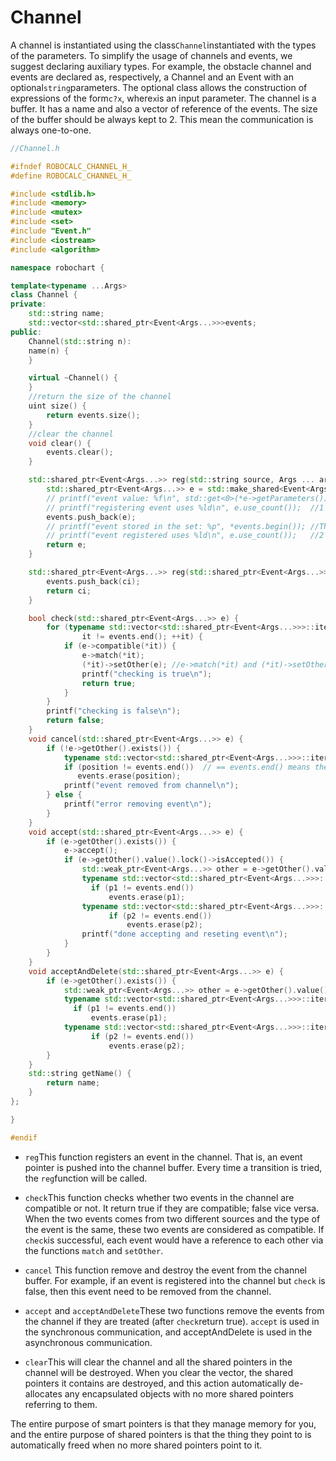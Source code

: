 # Channel

A channel is instantiated using the class`Channel`instantiated with the types of the parameters. To simplify the usage of channels and events, we suggest declaring auxiliary types. For example, the obstacle channel and events are declared as, respectively, a Channel and an Event with an optional`string`parameters. The optional class allows the construction of expressions of the form`c?x`, where`x`is an input parameter. The channel is a buffer. It has a name and also a vector of reference of the events. The size of the buffer should be always kept to 2. This mean the communication is always one-to-one.

```cpp
//Channel.h

#ifndef ROBOCALC_CHANNEL_H_
#define ROBOCALC_CHANNEL_H_

#include <stdlib.h>
#include <memory>
#include <mutex>
#include <set>
#include "Event.h"
#include <iostream>
#include <algorithm>

namespace robochart {

template<typename ...Args>
class Channel {
private:
    std::string name;
    std::vector<std::shared_ptr<Event<Args...>>>events;
public:
    Channel(std::string n):
    name(n) {
    }

    virtual ~Channel() {
    }
    //return the size of the channel
    uint size() {
        return events.size();
    }
    //clear the channel
    void clear() {
        events.clear();
    }

    std::shared_ptr<Event<Args...>> reg(std::string source, Args ... args) {
        std::shared_ptr<Event<Args...>> e = std::make_shared<Event<Args...>>(name, source, args...);
        // printf("event value: %f\n", std::get<0>(*e->getParameters()).value());  //std::get<0>(*e->getParameters()): optional
        // printf("registering event uses %ld\n", e.use_count());  //1 ownership: e
        events.push_back(e);
        // printf("event stored in the set: %p", *events.begin()); //The channel stores the address of shared pointer; the address of the shared pointer pointing to the same object will have the same address
        // printf("event registered uses %ld\n", e.use_count());   //2 ownerships: e and the one stored in the channel; after 'return e', e goes out of scope, while another shared_pointer is stored in the channel
        return e;
    }

    std::shared_ptr<Event<Args...>> reg(std::shared_ptr<Event<Args...>> ci) {
        events.push_back(ci);
        return ci;
    }

    bool check(std::shared_ptr<Event<Args...>> e) {
        for (typename std::vector<std::shared_ptr<Event<Args...>>>::iterator it = events.begin();
                it != events.end(); ++it) {
            if (e->compatible(*it)) {
                e->match(*it);
                (*it)->setOther(e); //e->match(*it) and (*it)->setOther(e) will make sure the matched event will have a reference to each other
                printf("checking is true\n");
                return true;
            }
        }
        printf("checking is false\n");
        return false;
    }
    void cancel(std::shared_ptr<Event<Args...>> e) {
        if (!e->getOther().exists()) {
            typename std::vector<std::shared_ptr<Event<Args...>>>::iterator position = std::find(events.begin(), events.end(), e);
            if (position != events.end())  // == events.end() means the element was not found
               events.erase(position);
            printf("event removed from channel\n");
        } else {
            printf("error removing event\n");
        }
    }
    void accept(std::shared_ptr<Event<Args...>> e) {
        if (e->getOther().exists()) {
            e->accept();            
            if (e->getOther().value().lock()->isAccepted()) {
                std::weak_ptr<Event<Args...>> other = e->getOther().value();
                typename std::vector<std::shared_ptr<Event<Args...>>>::iterator p1 = std::find(events.begin(), events.end(), e);
                  if (p1 != events.end())
                      events.erase(p1);
                typename std::vector<std::shared_ptr<Event<Args...>>>::iterator p2 = std::find(events.begin(), events.end(), other.lock());
                      if (p2 != events.end())
                          events.erase(p2);
                printf("done accepting and reseting event\n");
            }
        }
    }
    void acceptAndDelete(std::shared_ptr<Event<Args...>> e) {
        if (e->getOther().exists()) {
            std::weak_ptr<Event<Args...>> other = e->getOther().value();
            typename std::vector<std::shared_ptr<Event<Args...>>>::iterator p1 = std::find(events.begin(), events.end(), e);
              if (p1 != events.end())
                  events.erase(p1);
            typename std::vector<std::shared_ptr<Event<Args...>>>::iterator p2 = std::find(events.begin(), events.end(), other.lock());
                  if (p2 != events.end())
                      events.erase(p2);
        }
    }
    std::string getName() {
        return name;
    }
};

}

#endif
```

* `reg`This function registers an event in the channel. That is, an event pointer is pushed into the channel buffer. Every time a transition is tried, the `reg`function will be called. 
* `check`This function checks whether two events in the channel are compatible or not. It return true if they are compatible; false vice versa. When the two events comes from two different sources and the type of the event is the same, these two events are considered as compatible. If `check`is successful, each event would have a reference to each other via the functions `match` and `setOther`.

* `cancel` This function remove and destroy the event from the channel buffer. For example, if an event is registered into the channel but `check` is false, then this event need to be removed from the channel.

* `accept` and `acceptAndDelete`These two functions remove the events from the channel if they are treated \(after `check`return true\). `accept` is used in the synchronous communication, and acceptAndDelete is used in the asynchronous communication.

* `clear`This will clear the channel and all the shared pointers in the channel will be destroyed. When you clear the vector, the shared pointers it contains are destroyed, and this action automatically de-allocates any encapsulated objects with no more shared pointers referring to them.

The entire purpose of smart pointers is that they manage memory for you, and the entire purpose of shared pointers is that the thing they point to is automatically freed when no more shared pointers point to it.

